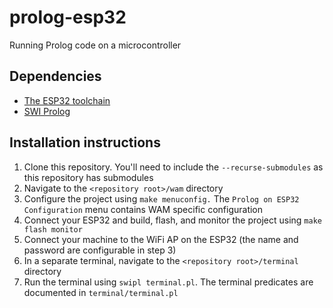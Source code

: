 # prolog-esp32
Running Prolog code on a microcontroller


## Dependencies

 + [The ESP32 toolchain](http://esp-idf.readthedocs.io/en/latest/get-started/index.html)
 + [SWI Prolog](http://www.swi-prolog.org/)


## Installation instructions

 1. Clone this repository. You'll need to include the `--recurse-submodules` as this repository has submodules
 2. Navigate to the `<repository root>/wam` directory
 3. Configure the project using `make menuconfig.` The `Prolog on ESP32 Configuration` menu contains WAM specific configuration
 4. Connect your ESP32 and build, flash, and monitor the project using `make flash monitor`
 5. Connect your machine to the WiFi AP on the ESP32 (the name and password are configurable in step 3)
 6. In a separate terminal, navigate to the `<repository root>/terminal` directory
 7. Run the terminal using `swipl terminal.pl`. The terminal predicates are documented in `terminal/terminal.pl`
